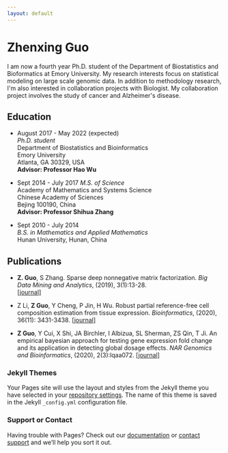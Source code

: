 ```yaml
---
layout: default
---
```


# Zhenxing Guo

I am now a fourth year Ph.D. student of the Department of Biostatistics and Bioformatics at Emory University. My research interests focus on statistical modeling on large scale genomic data. In addition to methodology research, I'm also interested in collaboration projects with Biologist. My collaboration project involves the study of cancer and Alzheimer's disease.



## Education
* August 2017 - May 2022 (expected) \
_Ph.D. student_ \
Department of Biostatistics and Bioinformatics\
Emory University\
Atlanta, GA 30329, USA\
**Advisor: Professor Hao Wu**

* Sept 2014 - July 2017 
_M.S. of Science_\
Academy of Mathematics and Systems Science\
Chinese Academy of Sciences\
Bejing 100190, China\
**Advisor: Professor Shihua Zhang**


* Sept 2010 - July 2014 \
_B.S. in Mathematics and Applied Mathematics_\
Hunan University, Hunan, China


## Publications

* **Z. Guo**, S Zhang. Sparse deep nonnegative matrix factorization. _Big Data Mining and Analytics_, (2019), 3(1):13-28.    
 [[journal]]( https://ieeexplore.ieee.org/document/8935092) 
   
* Z Li, **Z Guo**, Y Cheng, P Jin, H Wu. Robust partial reference-free cell composition estimation from tissue expression. _Bioinformatics_, (2020), 36(11): 3431-3438. [[journal]]( https://academic.oup.com/bioinformatics/article/36/11/3431/5804977)
  
* **Z Guo**, Y Cui, X Shi, JA Birchler, I Albizua, SL Sherman, ZS Qin, T Ji. An empirical bayesian approach for testing gene expression fold change and its application in detecting global dosage effects. _NAR Genomics and Bioinformatics_, (2020), 2(3):lqaa072. [[journal]]( https://academic.oup.com/nargab/article/2/3/lqaa072/5908375)



### Jekyll Themes

Your Pages site will use the layout and styles from the Jekyll theme you have selected in your [repository settings](https://github.com/ZhenxingGuo0015/ZhenxingGuo.github.io/settings). The name of this theme is saved in the Jekyll `_config.yml` configuration file.

### Support or Contact

Having trouble with Pages? Check out our [documentation](https://docs.github.com/categories/github-pages-basics/) or [contact support](https://github.com/contact) and we’ll help you sort it out.
